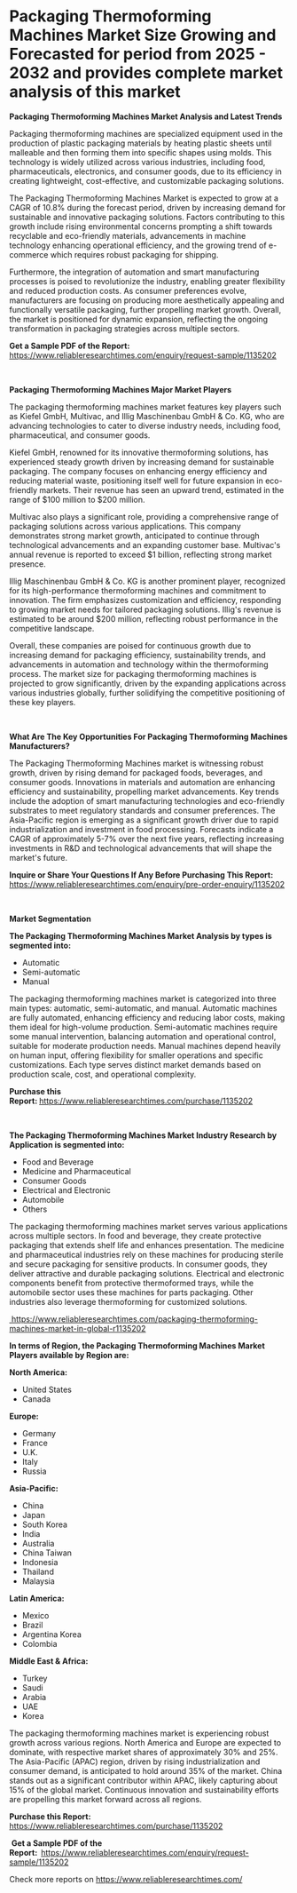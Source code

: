 <p><h1>Packaging Thermoforming Machines Market Size Growing and Forecasted for period from 2025 - 2032 and provides complete market analysis of this market</h1></p><p><strong>Packaging Thermoforming Machines Market Analysis and Latest Trends</strong></p>
<p><p>Packaging thermoforming machines are specialized equipment used in the production of plastic packaging materials by heating plastic sheets until malleable and then forming them into specific shapes using molds. This technology is widely utilized across various industries, including food, pharmaceuticals, electronics, and consumer goods, due to its efficiency in creating lightweight, cost-effective, and customizable packaging solutions.</p><p>The Packaging Thermoforming Machines Market is expected to grow at a CAGR of 10.8% during the forecast period, driven by increasing demand for sustainable and innovative packaging solutions. Factors contributing to this growth include rising environmental concerns prompting a shift towards recyclable and eco-friendly materials, advancements in machine technology enhancing operational efficiency, and the growing trend of e-commerce which requires robust packaging for shipping.</p><p>Furthermore, the integration of automation and smart manufacturing processes is poised to revolutionize the industry, enabling greater flexibility and reduced production costs. As consumer preferences evolve, manufacturers are focusing on producing more aesthetically appealing and functionally versatile packaging, further propelling market growth. Overall, the market is positioned for dynamic expansion, reflecting the ongoing transformation in packaging strategies across multiple sectors.</p></p>
<p><strong>Get a Sample PDF of the Report:&nbsp;</strong> <a href="https://www.reliableresearchtimes.com/enquiry/request-sample/1135202?utm_campaign=2609&utm_medium=2&utm_source=Github&utm_content=ia&utm_term=25032025&utm_id=packaging-thermoforming-machines">https://www.reliableresearchtimes.com/enquiry/request-sample/1135202</a></p>
<p>&nbsp;</p>
<p><strong>Packaging Thermoforming Machines Major Market Players</strong></p>
<p><p>The packaging thermoforming machines market features key players such as Kiefel GmbH, Multivac, and Illig Maschinenbau GmbH & Co. KG, who are advancing technologies to cater to diverse industry needs, including food, pharmaceutical, and consumer goods. </p><p>Kiefel GmbH, renowned for its innovative thermoforming solutions, has experienced steady growth driven by increasing demand for sustainable packaging. The company focuses on enhancing energy efficiency and reducing material waste, positioning itself well for future expansion in eco-friendly markets. Their revenue has seen an upward trend, estimated in the range of $100 million to $200 million.</p><p>Multivac also plays a significant role, providing a comprehensive range of packaging solutions across various applications. This company demonstrates strong market growth, anticipated to continue through technological advancements and an expanding customer base. Multivac's annual revenue is reported to exceed $1 billion, reflecting strong market presence.</p><p>Illig Maschinenbau GmbH & Co. KG is another prominent player, recognized for its high-performance thermoforming machines and commitment to innovation. The firm emphasizes customization and efficiency, responding to growing market needs for tailored packaging solutions. Illig's revenue is estimated to be around $200 million, reflecting robust performance in the competitive landscape.</p><p>Overall, these companies are poised for continuous growth due to increasing demand for packaging efficiency, sustainability trends, and advancements in automation and technology within the thermoforming process. The market size for packaging thermoforming machines is projected to grow significantly, driven by the expanding applications across various industries globally, further solidifying the competitive positioning of these key players.</p></p>
<p>&nbsp;</p>
<p><strong>What Are The Key Opportunities For Packaging Thermoforming Machines Manufacturers?</strong></p>
<p><p>The Packaging Thermoforming Machines market is witnessing robust growth, driven by rising demand for packaged foods, beverages, and consumer goods. Innovations in materials and automation are enhancing efficiency and sustainability, propelling market advancements. Key trends include the adoption of smart manufacturing technologies and eco-friendly substrates to meet regulatory standards and consumer preferences. The Asia-Pacific region is emerging as a significant growth driver due to rapid industrialization and investment in food processing. Forecasts indicate a CAGR of approximately 5-7% over the next five years, reflecting increasing investments in R&D and technological advancements that will shape the market's future.</p></p>
<p><strong>Inquire or Share Your Questions If Any Before Purchasing This Report:</strong> <a href="https://www.reliableresearchtimes.com/enquiry/pre-order-enquiry/1135202?utm_campaign=2609&utm_medium=2&utm_source=Github&utm_content=ia&utm_term=25032025&utm_id=packaging-thermoforming-machines">https://www.reliableresearchtimes.com/enquiry/pre-order-enquiry/1135202</a></p>
<p>&nbsp;</p>
<p><strong>Market Segmentation</strong></p>
<p><strong>The Packaging Thermoforming Machines Market Analysis by types is segmented into:</strong></p>
<p><ul><li>Automatic</li><li>Semi-automatic</li><li>Manual</li></ul></p>
<p><p>The packaging thermoforming machines market is categorized into three main types: automatic, semi-automatic, and manual. Automatic machines are fully automated, enhancing efficiency and reducing labor costs, making them ideal for high-volume production. Semi-automatic machines require some manual intervention, balancing automation and operational control, suitable for moderate production needs. Manual machines depend heavily on human input, offering flexibility for smaller operations and specific customizations. Each type serves distinct market demands based on production scale, cost, and operational complexity.</p></p>
<p><strong>Purchase this Report:&nbsp;</strong><a href="https://www.reliableresearchtimes.com/purchase/1135202?utm_campaign=2609&utm_medium=2&utm_source=Github&utm_content=ia&utm_term=25032025&utm_id=packaging-thermoforming-machines">https://www.reliableresearchtimes.com/purchase/1135202</a></p>
<p>&nbsp;</p>
<p><strong>The Packaging Thermoforming Machines Market Industry Research by Application is segmented into:</strong></p>
<p><ul><li>Food and Beverage</li><li>Medicine and Pharmaceutical</li><li>Consumer Goods</li><li>Electrical and Electronic</li><li>Automobile</li><li>Others</li></ul></p>
<p><p>The packaging thermoforming machines market serves various applications across multiple sectors. In food and beverage, they create protective packaging that extends shelf life and enhances presentation. The medicine and pharmaceutical industries rely on these machines for producing sterile and secure packaging for sensitive products. In consumer goods, they deliver attractive and durable packaging solutions. Electrical and electronic components benefit from protective thermoformed trays, while the automobile sector uses these machines for parts packaging. Other industries also leverage thermoforming for customized solutions.</p></p>
<p><a href="https://www.reliableresearchtimes.com/packaging-thermoforming-machines-market-in-global-r1135202?utm_campaign=2609&utm_medium=2&utm_source=Github&utm_content=ia&utm_term=25032025&utm_id=packaging-thermoforming-machines">&nbsp;https://www.reliableresearchtimes.com/packaging-thermoforming-machines-market-in-global-r1135202</a></p>
<p><strong>In terms of Region, the Packaging Thermoforming Machines Market Players available by Region are:</strong></p>
<p>
    <p> <strong> North America: </strong>
        <ul>
            <li>United States</li>
            <li>Canada</li>
        </ul>
        </p> 
    <p> <strong> Europe: </strong>
        <ul>
            <li>Germany</li>
            <li>France</li>
            <li>U.K.</li>
            <li>Italy</li>
            <li>Russia</li>
        </ul>
        </p> 
    <p> <strong> Asia-Pacific: </strong>
        <ul>
            <li>China</li>
            <li>Japan</li>
            <li>South Korea</li>
            <li>India</li>
            <li>Australia</li>
            <li>China Taiwan</li>
            <li>Indonesia</li>
            <li>Thailand</li>
            <li>Malaysia</li>
        </ul>
        </p> 
    <p> <strong> Latin America: </strong>
        <ul>
            <li>Mexico</li>
            <li>Brazil</li>
            <li>Argentina Korea</li>
            <li>Colombia</li>
        </ul>
        </p> 
    <p> <strong> Middle East & Africa: </strong>
        <ul>
            <li>Turkey</li>
            <li>Saudi</li>
            <li>Arabia</li>
            <li>UAE</li>
            <li>Korea</li>
        </ul>
    </p>
    </p>
<p><p>The packaging thermoforming machines market is experiencing robust growth across various regions. North America and Europe are expected to dominate, with respective market shares of approximately 30% and 25%. The Asia-Pacific (APAC) region, driven by rising industrialization and consumer demand, is anticipated to hold around 35% of the market. China stands out as a significant contributor within APAC, likely capturing about 15% of the global market. Continuous innovation and sustainability efforts are propelling this market forward across all regions.</p></p>
<p><strong>Purchase this Report: </strong><a href="https://www.reliableresearchtimes.com/purchase/1135202?utm_campaign=2609&utm_medium=2&utm_source=Github&utm_content=ia&utm_term=25032025&utm_id=packaging-thermoforming-machines">https://www.reliableresearchtimes.com/purchase/1135202</a></p>
<p>&nbsp;<strong>Get a Sample PDF of the Report:&nbsp;&nbsp;</strong><a href="https://www.reliableresearchtimes.com/enquiry/request-sample/1135202?utm_campaign=2609&utm_medium=2&utm_source=Github&utm_content=ia&utm_term=25032025&utm_id=packaging-thermoforming-machines">https://www.reliableresearchtimes.com/enquiry/request-sample/1135202</a></p>
<p><strong></strong></p>
<p>Check more reports on <a href="https://www.reliableresearchtimes.com/?utm_campaign=2609&utm_medium=2&utm_source=Github&utm_content=ia&utm_term=25032025&utm_id=packaging-thermoforming-machines">https://www.reliableresearchtimes.com/</a></p>